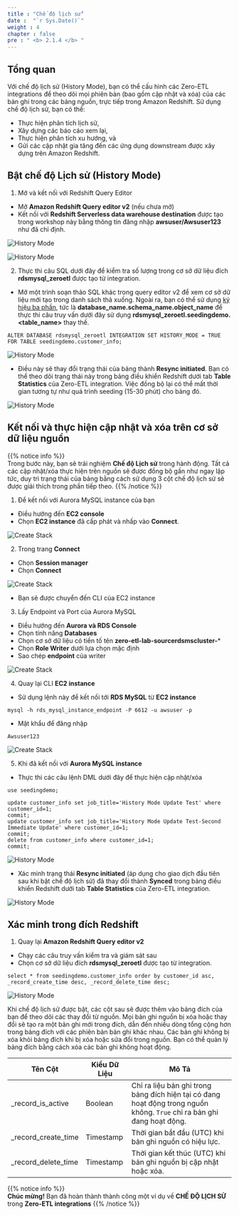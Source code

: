 ```yaml
---
title : "Chế độ lịch sử"
date :  "`r Sys.Date()`" 
weight : 4
chapter : false
pre : " <b> 2.1.4 </b> "
---
```


## Tổng quan
Với chế độ lịch sử (History Mode), bạn có thể cấu hình các Zero-ETL integrations để theo dõi mọi phiên bản (bao gồm cập nhật và xóa) của các bản ghi trong các bảng nguồn, trực tiếp trong Amazon Redshift. Sử dụng chế độ lịch sử, bạn có thể:

+ Thực hiện phân tích lịch sử,
+ Xây dựng các báo cáo xem lại,
+ Thực hiện phân tích xu hướng, và
+ Gửi các cập nhật gia tăng đến các ứng dụng downstream được xây dựng trên Amazon Redshift.

## Bật chế độ Lịch sử (History Mode)

1. Mở và kết nối với Redshift Query Editor
+ Mở **Amazon Redshift Query editor v2** (nếu chưa mở)
+ Kết nối với **Redshift Serverless data warehouse destination** được tạo trong workshop này bằng thông tin đăng nhập **awsuser/Awsuser123** như đã chỉ định.

![History Mode](/images/2.Zero-ETLIntegration/34.png)

![History Mode](/images/2.Zero-ETLIntegration/38.png)

2. Thực thi câu SQL dưới đây để kiểm tra số lượng trong cơ sở dữ liệu đích **rdsmysql_zeroetl** được tạo từ integration. 
+ Mở một trình soạn thảo SQL khác trong query editor v2 để xem cơ sở dữ liệu mới tạo trong danh sách thả xuống. Ngoài ra, bạn có thể sử dụng [ký hiệu ba phần](https://docs.aws.amazon.com/redshift/latest/dg/cross-database-overview.html), tức là **database_name.schema_name.object_name** để thực thi câu truy vấn dưới đây sử dụng **rdsmysql_zeroetl.seedingdemo.<table_name>** thay thế.

```
ALTER DATABASE rdsmysql_zeroetl INTEGRATION SET HISTORY_MODE = TRUE FOR TABLE seedingdemo.customer_info;
```


![History Mode](/images/2.Zero-ETLIntegration/108.png)

+ Điều này sẽ thay đổi trạng thái của bảng thành **Resync initiated**. Bạn có thể theo dõi trạng thái này trong bảng điều khiển Redshift dưới tab **Table Statistics** của Zero-ETL integration. Việc đồng bộ lại có thể mất thời gian tương tự như quá trình seeding (15-30 phút) cho bảng đó.

![History Mode](/images/2.Zero-ETLIntegration/109.png)

## Kết nối và thực hiện cập nhật và xóa trên cơ sở dữ liệu nguồn

{{% notice info %}}  
Trong bước này, bạn sẽ trải nghiệm **Chế độ Lịch sử** trong hành động. Tất cả các cập nhật/xóa thực hiện trên nguồn sẽ được đồng bộ gần như ngay lập tức, duy trì trạng thái của bảng bằng cách sử dụng 3 cột chế độ lịch sử sẽ được giải thích trong phần tiếp theo.
{{% /notice %}}

1. Để kết nối với Aurora MySQL instance của bạn
+ Điều hướng đến **EC2 console** 
+ Chọn **EC2 instance** đã cấp phát và nhấp vào **Connect**.

![Create Stack](/images/2.Zero-ETLIntegration/1.png)

2. Trong trang **Connect**
+ Chọn **Session manager**
+ Chọn **Connect**

![Create Stack](/images/2.Zero-ETLIntegration/2.png)

+ Bạn sẽ được chuyển đến CLI của EC2 instance

3. Lấy Endpoint và Port của Aurora MySQL

+ Điều hướng đến **Aurora và RDS Console**
+ Chọn tính năng **Databases**
+ Chọn cơ sở dữ liệu có tiền tố tên **zero-etl-lab-sourcerdsmscluster-***
+ Chọn **Role Writer** dưới lựa chọn mặc định
+ Sao chép **endpoint** của writer

![Create Stack](/images/2.Zero-ETLIntegration/57.png)

4. Quay lại CLI **EC2 instance**
+ Sử dụng lệnh này để kết nối tới **RDS MySQL** từ **EC2 instance**

`mysql -h rds_mysql_instance_endpoint -P 6612 -u awsuser -p `

+ Mật khẩu để đăng nhập

`Awsuser123`

![Create Stack](/images/2.Zero-ETLIntegration/58.png)

5. Khi đã kết nối với **Aurora MySQL instance**
+ Thực thi các câu lệnh DML dưới đây để thực hiện cập nhật/xóa

```
use seedingdemo;

update customer_info set job_title='History Mode Update Test' where customer_id=1;
commit;
update customer_info set job_title='History Mode Update Test-Second Immediate Update' where customer_id=1;
commit;
delete from customer_info where customer_id=1;
commit;
```


![History Mode](/images/2.Zero-ETLIntegration/110.png)

+ Xác minh trạng thái **Resync initiated** (áp dụng cho giao dịch đầu tiên sau khi bật chế độ lịch sử) đã thay đổi thành **Synced** trong bảng điều khiển Redshift dưới tab **Table Statistics** của Zero-ETL integration.

![History Mode](/images/2.Zero-ETLIntegration/109.png)

## Xác minh trong đích Redshift

1. Quay lại **Amazon Redshift Query editor v2**
+ Chạy các câu truy vấn kiểm tra và giám sát sau
+ Chọn cơ sở dữ liệu đích **rdsmysql_zeroetl** được tạo từ integration.

```
select * from seedingdemo.customer_info order by customer_id asc, _record_create_time desc, _record_delete_time desc;
```


![History Mode](/images/2.Zero-ETLIntegration/111.png)

Khi chế độ lịch sử được bật, các cột sau sẽ được thêm vào bảng đích của bạn để theo dõi các thay đổi từ nguồn. Mọi bản ghi nguồn bị xóa hoặc thay đổi sẽ tạo ra một bản ghi mới trong đích, dẫn đến nhiều dòng tổng cộng hơn trong bảng đích với các phiên bản bản ghi khác nhau. Các bản ghi không bị xóa khỏi bảng đích khi bị xóa hoặc sửa đổi trong nguồn. Bạn có thể quản lý bảng đích bằng cách xóa các bản ghi không hoạt động.

| Tên Cột               | Kiểu Dữ Liệu | Mô Tả                                                                 |
|-----------------------|--------------|------------------------------------------------------------------------|
| _record_is_active     | Boolean      | Chỉ ra liệu bản ghi trong bảng đích hiện tại có đang hoạt động trong nguồn không. `True` chỉ ra bản ghi đang hoạt động. |
| _record_create_time   | Timestamp    | Thời gian bắt đầu (UTC) khi bản ghi nguồn có hiệu lực.                      |
| _record_delete_time   | Timestamp    | Thời gian kết thúc (UTC) khi bản ghi nguồn bị cập nhật hoặc xóa.            |

{{% notice info %}}  
**Chúc mừng!** Bạn đã hoàn thành thành công một ví dụ về **CHẾ ĐỘ LỊCH SỬ** trong **Zero-ETL integrations**
{{% /notice %}}
